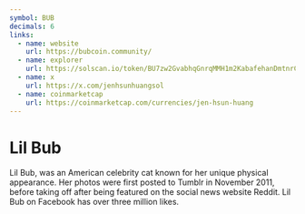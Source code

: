 ```yaml
---
symbol: BUB
decimals: 6
links:
  - name: website
    url: https://bubcoin.community/
  - name: explorer
    url: https://solscan.io/token/BU7zw2GvabhqGnrqMMH1m2KabafehanDmtnrCSZipump
  - name: x
    url: https://x.com/jenhsunhuangsol
  - name: coinmarketcap
    url: https://coinmarketcap.com/currencies/jen-hsun-huang
---
```


# Lil Bub

Lil Bub, was an American celebrity cat known for her unique physical appearance. Her photos were first posted to Tumblr in November 2011, before taking off after being featured on the social news website Reddit. Lil Bub on Facebook has over three million likes.
